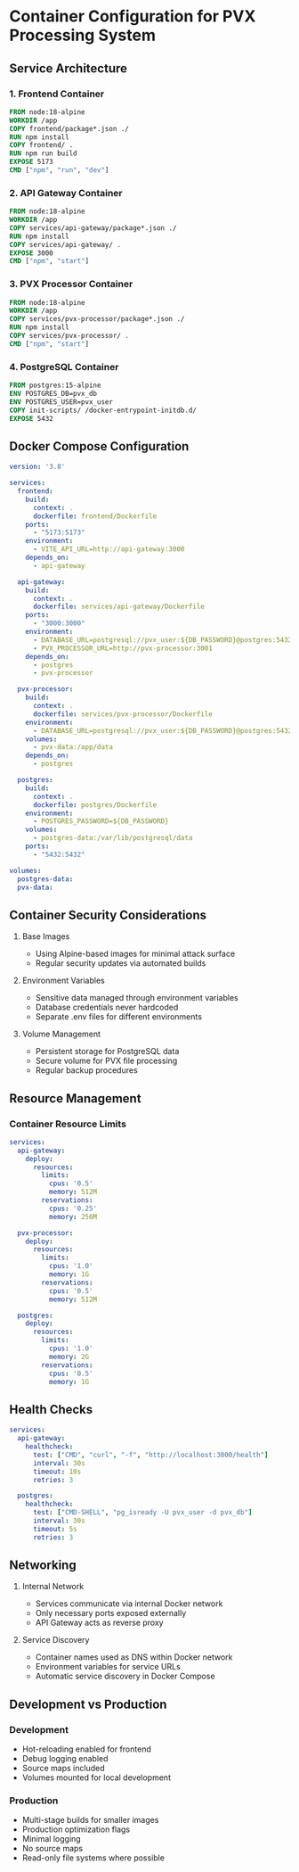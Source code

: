 # Container Configuration for PVX Processing System

## Service Architecture

### 1. Frontend Container
```dockerfile
FROM node:18-alpine
WORKDIR /app
COPY frontend/package*.json ./
RUN npm install
COPY frontend/ .
RUN npm run build
EXPOSE 5173
CMD ["npm", "run", "dev"]
```

### 2. API Gateway Container
```dockerfile
FROM node:18-alpine
WORKDIR /app
COPY services/api-gateway/package*.json ./
RUN npm install
COPY services/api-gateway/ .
EXPOSE 3000
CMD ["npm", "start"]
```

### 3. PVX Processor Container
```dockerfile
FROM node:18-alpine
WORKDIR /app
COPY services/pvx-processor/package*.json ./
RUN npm install
COPY services/pvx-processor/ .
CMD ["npm", "start"]
```

### 4. PostgreSQL Container
```dockerfile
FROM postgres:15-alpine
ENV POSTGRES_DB=pvx_db
ENV POSTGRES_USER=pvx_user
COPY init-scripts/ /docker-entrypoint-initdb.d/
EXPOSE 5432
```

## Docker Compose Configuration

```yaml
version: '3.8'

services:
  frontend:
    build: 
      context: .
      dockerfile: frontend/Dockerfile
    ports:
      - "5173:5173"
    environment:
      - VITE_API_URL=http://api-gateway:3000
    depends_on:
      - api-gateway

  api-gateway:
    build:
      context: .
      dockerfile: services/api-gateway/Dockerfile
    ports:
      - "3000:3000"
    environment:
      - DATABASE_URL=postgresql://pvx_user:${DB_PASSWORD}@postgres:5432/pvx_db
      - PVX_PROCESSOR_URL=http://pvx-processor:3001
    depends_on:
      - postgres
      - pvx-processor

  pvx-processor:
    build:
      context: .
      dockerfile: services/pvx-processor/Dockerfile
    environment:
      - DATABASE_URL=postgresql://pvx_user:${DB_PASSWORD}@postgres:5432/pvx_db
    volumes:
      - pvx-data:/app/data
    depends_on:
      - postgres

  postgres:
    build:
      context: .
      dockerfile: postgres/Dockerfile
    environment:
      - POSTGRES_PASSWORD=${DB_PASSWORD}
    volumes:
      - postgres-data:/var/lib/postgresql/data
    ports:
      - "5432:5432"

volumes:
  postgres-data:
  pvx-data:
```

## Container Security Considerations

1. Base Images
   - Using Alpine-based images for minimal attack surface
   - Regular security updates via automated builds

2. Environment Variables
   - Sensitive data managed through environment variables
   - Database credentials never hardcoded
   - Separate .env files for different environments

3. Volume Management
   - Persistent storage for PostgreSQL data
   - Secure volume for PVX file processing
   - Regular backup procedures

## Resource Management

### Container Resource Limits
```yaml
services:
  api-gateway:
    deploy:
      resources:
        limits:
          cpus: '0.5'
          memory: 512M
        reservations:
          cpus: '0.25'
          memory: 256M

  pvx-processor:
    deploy:
      resources:
        limits:
          cpus: '1.0'
          memory: 1G
        reservations:
          cpus: '0.5'
          memory: 512M

  postgres:
    deploy:
      resources:
        limits:
          cpus: '1.0'
          memory: 2G
        reservations:
          cpus: '0.5'
          memory: 1G
```

## Health Checks

```yaml
services:
  api-gateway:
    healthcheck:
      test: ["CMD", "curl", "-f", "http://localhost:3000/health"]
      interval: 30s
      timeout: 10s
      retries: 3

  postgres:
    healthcheck:
      test: ["CMD-SHELL", "pg_isready -U pvx_user -d pvx_db"]
      interval: 30s
      timeout: 5s
      retries: 3
```

## Networking

1. Internal Network
   - Services communicate via internal Docker network
   - Only necessary ports exposed externally
   - API Gateway acts as reverse proxy

2. Service Discovery
   - Container names used as DNS within Docker network
   - Environment variables for service URLs
   - Automatic service discovery in Docker Compose

## Development vs Production

### Development
- Hot-reloading enabled for frontend
- Debug logging enabled
- Source maps included
- Volumes mounted for local development

### Production
- Multi-stage builds for smaller images
- Production optimization flags
- Minimal logging
- No source maps
- Read-only file systems where possible
